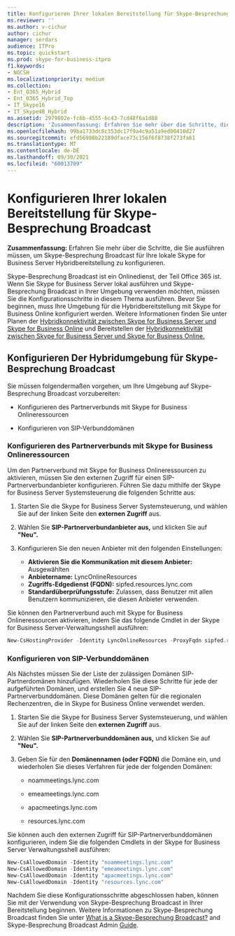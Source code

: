 ```yaml
---
title: Konfigurieren Ihrer lokalen Bereitstellung für Skype-Besprechung Broadcast
ms.reviewer: ''
ms.author: v-cichur
author: cichur
manager: serdars
audience: ITPro
ms.topic: quickstart
ms.prod: skype-for-business-itpro
f1.keywords:
- NOCSH
ms.localizationpriority: medium
ms.collection:
- Ent_O365_Hybrid
- Ent_O365_Hybrid_Top
- IT_Skype16
- IT_Skype4B_Hybrid
ms.assetid: 2979802e-fc6b-4555-bc43-7cd48f6a1d88
description: 'Zusammenfassung: Erfahren Sie mehr über die Schritte, die Sie ausführen müssen, um Skype-Besprechung Broadcast für Ihre lokale Skype for Business Server Hybridbereitstellung zu konfigurieren.'
ms.openlocfilehash: 99ba1733dc8c353dc17f9a4c9a51a9ed00410d27
ms.sourcegitcommit: efd56988b22189dface73c156f6f8738f273fa61
ms.translationtype: MT
ms.contentlocale: de-DE
ms.lasthandoff: 09/30/2021
ms.locfileid: "60013709"
---
```

# <a name="configure-your-on-premises-deployment-for-skype-meeting-broadcast"></a>Konfigurieren Ihrer lokalen Bereitstellung für Skype-Besprechung Broadcast
 
**Zusammenfassung:** Erfahren Sie mehr über die Schritte, die Sie ausführen müssen, um Skype-Besprechung Broadcast für Ihre lokale Skype for Business Server Hybridbereitstellung zu konfigurieren.
  
Skype-Besprechung Broadcast ist ein Onlinedienst, der Teil Office 365 ist. Wenn Sie Skype for Business Server lokal ausführen und Skype-Besprechung Broadcast in Ihrer Umgebung verwenden möchten, müssen Sie die Konfigurationsschritte in diesem Thema ausführen. Bevor Sie beginnen, muss Ihre Umgebung für die Hybridbereitstellung mit Skype for Business Online konfiguriert werden. Weitere Informationen finden Sie unter Planen der [Hybridkonnektivität zwischen Skype for Business Server und Skype for Business Online](../../SfbHybrid/hybrid/plan-hybrid-connectivity.md?bc=%2fSkypeForBusiness%2fbreadcrumb%2ftoc.json&toc=%2fSkypeForBusiness%2ftoc.json) und Bereitstellen der [Hybridkonnektivität zwischen Skype for Business Server und Skype for Business Online.](../../SfbHybrid/hybrid/configure-hybrid-connectivity.md?bc=%2fSkypeForBusiness%2fbreadcrumb%2ftoc.json&toc=%2fSkypeForBusiness%2ftoc.json)
  
## <a name="configure-your-hybrid-environment-for-skype-meeting-broadcast"></a>Konfigurieren Der Hybridumgebung für Skype-Besprechung Broadcast

Sie müssen folgendermaßen vorgehen, um Ihre Umgebung auf Skype-Besprechung Broadcast vorzubereiten:
  
- Konfigurieren des Partnerverbunds mit Skype for Business Onlineressourcen
    
- Konfigurieren von SIP-Verbunddomänen
    
### <a name="configure-federation-with-skype-for-business-online-resources"></a>Konfigurieren des Partnerverbunds mit Skype for Business Onlineressourcen

Um den Partnerverbund mit Skype for Business Onlineressourcen zu aktivieren, müssen Sie den externen Zugriff für einen SIP-Partnerverbundanbieter konfigurieren. Führen Sie dazu mithilfe der Skype for Business Server Systemsteuerung die folgenden Schritte aus:
  
1. Starten Sie die Skype for Business Server Systemsteuerung, und wählen Sie auf der linken Seite den **externen Zugriff** aus.
    
2. Wählen Sie **SIP-Partnerverbundanbieter aus,** und klicken Sie auf **"Neu".**
    
3. Konfigurieren Sie den neuen Anbieter mit den folgenden Einstellungen:
    
   - **Aktivieren Sie die Kommunikation mit diesem Anbieter:** Ausgewählten
   - **Anbietername:** LyncOnlineResources
   - **Zugriffs-Edgedienst (FQDN):** sipfed.resources.lync.com
   - **Standardüberprüfungsstufe:** Zulassen, dass Benutzer mit allen Benutzern kommunizieren, die diesen Anbieter verwenden. 
   
Sie können den Partnerverbund auch mit Skype for Business Onlineressourcen aktivieren, indem Sie das folgende Cmdlet in der Skype for Business Server-Verwaltungsshell ausführen:
  
```powershell
New-CsHostingProvider -Identity LyncOnlineResources -ProxyFqdn sipfed.resources.lync.com -VerificationLevel AlwaysVerifiable -Enabled $True -EnabledSharedAddressSpace $True -HostsOCSUsers $True -IsLocal $False
```

### <a name="configure-sip-federated-domains"></a>Konfigurieren von SIP-Verbunddomänen

Als Nächstes müssen Sie der Liste der zulässigen Domänen SIP-Partnerdomänen hinzufügen. Wiederholen Sie diese Schritte für jede der aufgeführten Domänen, und erstellen Sie 4 neue SIP-Partnerverbunddomänen. Diese Domänen gelten für die regionalen Rechenzentren, die in Skype for Business Online verwendet werden.
  
1. Starten Sie die Skype for Business Server Systemsteuerung, und wählen Sie auf der linken Seite den **externen Zugriff** aus.
    
2. Wählen Sie **SIP-Partnerverbunddomänen aus,** und klicken Sie auf **"Neu".**
    
3. Geben Sie für den **Domänennamen (oder FQDN)** die Domäne ein, und wiederholen Sie dieses Verfahren für jede der folgenden Domänen:
    
   - noammeetings.lync.com
    
   - emeameetings.lync.com
    
   - apacmeetings.lync.com
    
   - resources.lync.com
    
Sie können auch den externen Zugriff für SIP-Partnerverbunddomänen konfigurieren, indem Sie die folgenden Cmdlets in der Skype for Business Server Verwaltungsshell ausführen:
  
```powershell
New-CsAllowedDomain -Identity "noammeetings.lync.com"
New-CsAllowedDomain -Identity "emeameetings.lync.com"
New-CsAllowedDomain -Identity "apacmeetings.lync.com"
New-CsAllowedDomain -Identity "resources.lync.com"
```

Nachdem Sie diese Konfigurationsschritte abgeschlossen haben, können Sie mit der Verwendung von Skype-Besprechung Broadcast in Ihrer Bereitstellung beginnen. Weitere Informationen zu Skype-Besprechung Broadcast finden Sie unter [What is a Skype-Besprechung Broadcast?](https://go.microsoft.com/fwlink/?LinkId=617071) and Skype-Besprechung Broadcast Admin [Guide](../../SfbOnline/set-up-your-network-for-skype-meeting-broadcast/set-up-your-network-for-skype-meeting-broadcast.md).

